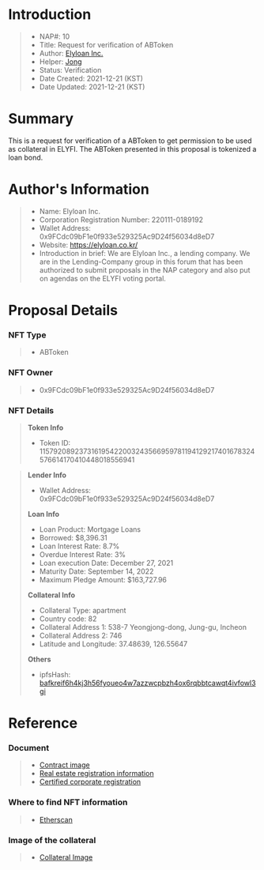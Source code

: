 # Introduction

>- NAP#: 10
>- Title: Request for verification of ABToken
>- Author: [Elyloan Inc.](https://forum.elyfi.world/u/elyloancorp/summary)
>- Helper: [Jong](https://forum.elyfi.world/u/Jong/summary)
>- Status: Verification
>- Date Created: 2021-12-21 (KST)
>- Date Updated: 2021-12-21 (KST)

# Summary

This is a request for verification of a ABToken to get permission to be used as collateral in ELYFI. The ABToken presented in this proposal is tokenized a loan bond.
#
# Author's Information

>- Name: Elyloan Inc.
>- Corporation Registration Number: 220111-0189192
>- Wallet Address: 0x9FCdc09bF1e0f933e529325Ac9D24f56034d8eD7
>- Website: https://elyloan.co.kr/
>- Introduction in brief: We are Elyloan Inc., a lending company. We are in the Lending-Company group in this forum that has been authorized to submit proposals in the NAP category and also put on agendas on the ELYFI voting portal.

# Proposal Details

### NFT Type 
>- ABToken

### NFT Owner
>- 0x9FCdc09bF1e0f933e529325Ac9D24f56034d8eD7

### NFT Details

> **Token Info**
>- Token ID: 115792089237316195422003243566959781194129217401678324576614170410448018556941



> **Lender Info**
>- Wallet Address: 0x9FCdc09bF1e0f933e529325Ac9D24f56034d8eD7
>
> **Loan Info**
>- Loan Product: Mortgage Loans
>- Borrowed: $8,396.31
>- Loan Interest Rate: 8.7%
>- Overdue Interest Rate: 3%
>- Loan execution Date: December 27, 2021
>- Maturity Date: September 14, 2022
>- Maximum Pledge Amount: $163,727.96
>
> **Collateral Info**
>- Collateral Type: apartment
>- Country code: 82
>- Collateral Address 1: 538-7 Yeongjong-dong, Jung-gu, Incheon
>- Collateral Address 2: 746
>- Latitude and Longitude: 37.48639, 126.55647
>
> **Others**
>- ipfsHash: [bafkreif6h4kj3h56fyoueo4w7azzwcpbzh4ox6rqbbtcawqt4ivfowl3gi](https://slate.textile.io/ipfs/bafkreif6h4kj3h56fyoueo4w7azzwcpbzh4ox6rqbbtcawqt4ivfowl3gi)

# Reference

### Document
>- [Contract image](https://slate.textile.io/ipfs/bafybeicd3dqqjgn4qd5j7fk2t4ijaenix6ztvygzo4hgvir3yfvcfqcfr4)
>- [Real estate registration information](https://slate.textile.io/ipfs/bafkreif4gpibovso5d7mzxxz2rcu3tjld6borcahvtkofswv53is23jxfy)
>- [Certified corporate registration](https://slate.textile.io/ipfs/bafybeidtfourbfi4oy3nlos4v7vmvn3oyy5ufbtxjdux2gnl3al5pyutsy)

### Where to find NFT information 
>- [Etherscan](https://etherscan.io/token/0x68f69ab21242e194ebd7534b598e26180dd92616?a=115792089237316195422003243566959781194129217401678324576614170410448018556941)

### Image of the collateral 
>- [Collateral Image](https://slate.textile.io/ipfs/bafybeihhmhjrgs3jijawmw2fbhyzkvf7h3d65y3oxxiidhqxi5bu3rww5u)
